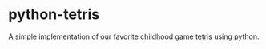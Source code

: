 python-tetris
=============

A simple implementation of our favorite childhood game tetris using python.
